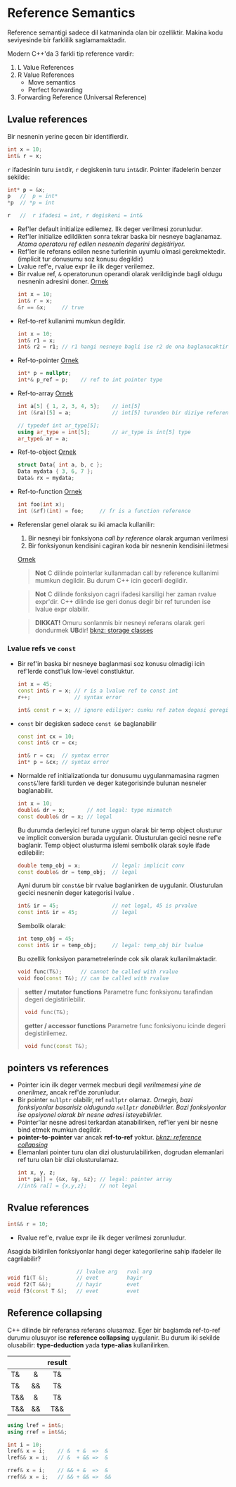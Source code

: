 # Reference Semantics
Reference semantigi sadece dil katmaninda olan bir ozelliktir. Makina kodu seviyesinde bir farklilik saglamamaktadir.

Modern C++'da 3 farkli tip reference vardir:
1. L Value References
2. R Value References
   * Move semantics
   * Perfect forwarding
3. Forwarding Reference (Universal Reference)


## Lvalue references
Bir nesnenin yerine gecen bir identifierdir.

```C++
int x = 10;
int& r = x;
```
`r` ifadesinin turu `int`dir, `r` degiskenin turu `int&`dir. Pointer ifadelerin benzer sekilde:
```C++
int* p = &x;
p   //  p = int*
*p  // *p = int

r   //  r ifadesi = int, r degiskeni = int&
```

* Ref'ler default initialize edilemez. Ilk deger verilmesi zorunludur.
* Ref'ler initialize edildikten sonra tekrar baska bir nesneye baglanamaz.
  *Atama operatoru ref edilen nesnenin degerini degistiriyor.*
* Ref'ler ile referans edilen nesne turlerinin uyumlu olmasi gerekmektedir. (implicit tur donusumu soz konusu degildir)
* Lvalue ref'e, rvalue expr ile ilk deger verilemez.
* Bir rvalue ref, `&` operatorunun operandi olarak verildiginde bagli oldugu nesnenin adresini doner.
  [Ornek](res/src/ref_sem01.cpp)
  ```C++
  int x = 10;
  int& r = x;
  &r == &x;     // true
  ```
* Ref-to-ref kullanimi mumkun degildir.
  ```C++
  int x = 10;
  int& r1 = x;
  int& r2 = r1; // r1 hangi nesneye bagli ise r2 de ona baglanacaktir.
  ```
* Ref-to-pointer
  [Ornek](res/src/ref_sem02.cpp)
  ```C++
  int* p = nullptr;
  int*& p_ref = p;    // ref to int pointer type
  ```
* Ref-to-array
  [Ornek](res/src/ref_sem03.cpp)
  ```C++
  int a[5] { 1, 2, 3, 4, 5};    // int[5]
  int (&ra)[5] = a;             // int[5] turunden bir diziye reference
  ```
  ```C++
  // typedef int ar_type[5];
  using ar_type = int[5];       // ar_type is int[5] type
  ar_type& ar = a;
  ```
* Ref-to-object
  [Ornek](res/src/ref_sem04.cpp)
  ```C++
  struct Data{ int a, b, c };
  Data mydata { 3, 6, 7 };
  Data& rx = mydata;
  ```
* Ref-to-function
  [Ornek](res/src/ref_sem05.cpp)
  ```C++
  int foo(int x);
  int (&rf)(int) = foo;     // fr is a function reference
  ```

<!--  -->

* Referenslar genel olarak su iki amacla kullanilir:
  1. Bir nesneyi bir fonksiyona *call by reference* olarak arguman verilmesi
  2. Bir fonksiyonun kendisini cagiran koda bir nesnenin kendisini iletmesi

  [Ornek](res/src/ref_sem06.cpp)
  
  > **Not**
  > C dilinde pointerlar kullanmadan call by reference kullanimi mumkun degildir. Bu durum C++ icin gecerli degildir.
  
  > **Not**
  > C dilinde fonksiyon cagri ifadesi karsiligi her zaman rvalue expr'dir. C++ dilinde ise geri donus degir bir ref turunden ise lvalue expr olabilir.
  
  > **DIKKAT!**
  > Omuru sonlanmis bir nesneyi referans olarak geri dondurmek **UB**dir!
  > [bknz: storage classes](090_storage_classes.md)
  
### Lvalue refs ve `const`

* Bir ref'in baska bir nesneye baglanmasi soz konusu olmadigi icin ref'lerde const'luk low-level constluktur.
  ```C++
  int x = 45;
  const int& r = x; // r is a lvalue ref to const int
  r++;              // syntax error
  ```
  ```C++
  int& const r = x; // ignore ediliyor: cunku ref zaten dogasi geregi top-level const
  ```

* `const` bir degisken sadece `const &`e baglanabilir
  ```C++
  const int cx = 10;
  const int& cr = cx;
  ```
  ```C++
  int& r = cx;  // syntax error
  int* p = &cx; // syntax error
  ```

* Normalde ref initializationda tur donusumu uygulanmamasina ragmen `const&`'lere farkli turden ve deger kategorisinde bulunan nesneler baglanabilir.
  ```C++
  int x = 10;
  double& dr = x;       // not legal: type mismatch
  const double& dr = x; // legal
  ```
  Bu durumda derleyici ref turune uygun olarak bir temp object olusturur ve implicit conversion burada uygulanir. Olusturulan gecici nesne ref'e baglanir. 
  Temp object olusturma islemi sembolik olarak soyle ifade edilebilir:
  ```C++
  double temp_obj = x;          // legal: implicit conv
  const double& dr = temp_obj;  // legal
  ```
  Ayni durum bir `const&`e bir rvalue baglanirken de uygulanir. Olusturulan gecici nesnenin deger kategorisi lvalue .
  ```C++
  int& ir = 45;                 // not legal, 45 is prvalue
  const int& ir = 45;           // legal
  ```
  Sembolik olarak:
  ```C++
  int temp_obj = 45;
  const int& ir = temp_obj;     // legal: temp_obj bir lvalue
  ```
  Bu ozellik fonksiyon parametrelerinde cok sik olarak kullanilmaktadir.
  ```C++
  void func(T&);      // cannot be called with rvalue
  void foo(const T&); // can be called with rvalue
  ```

<!--  -->

  > **setter / mutator functions**
  > Parametre func fonksiyonu tarafindan degeri degistirilebilir.
  > ```C++
  > void func(T&);
  > ```
  > **getter / accessor functions**
  > Parametre func fonksiyonu icinde degeri degistirilemez.
  > ```C++
  > void func(const T&);
  > ```
  
  
## pointers vs references

* Pointer icin ilk deger vermek mecburi degil *verilmemesi yine de onerilmez*, ancak ref'de zorunludur.
* Bir pointer `nullptr` olabilir, ref `nullptr` olamaz.
  *Ornegin, bazi fonksiyonlar basarisiz oldugunda `nullptr` donebilirler. Bazi fonksiyonlar ise opsiyonel olarak bir nesne adresi isteyebilirler.*
* Pointer'lar nesne adresi terkardan atanabilirken, ref'ler yeni bir nesne bind etmek mumkun degildir.
* **pointer-to-pointer** var ancak **ref-to-ref** yoktur.
  *[bknz: reference collapsing](110_type_deduction.md#reference-collapsing)*
* Elemanlari pointer turu olan dizi olusturulabilirken, dogrudan elemanlari ref turu olan bir dizi olusturulamaz.
  ```C++
  int x, y, z;
  int* pa[] = {&x, &y, &z}; // legal: pointer array
  //int& ra[] = {x,y,z};    // not legal
  ```

## Rvalue references
```C++
int&& r = 10;
```
* Rvalue ref'e, rvalue expr ile ilk deger verilmesi zorunludur.

Asagida bildirilen fonksiyonlar hangi deger kategorilerine sahip ifadeler ile cagrilabilir?
```C++
                      // lvalue arg   rval arg
void f1(T &);         // evet         hayir   
void f2(T &&);        // hayir        evet    
void f3(const T &);   // evet         evet    
```




## Reference collapsing

C++ dilinde bir referansa referans olusamaz. Eger bir baglamda ref-to-ref durumu olusuyor ise **reference collapsing** uygulanir. Bu durum iki sekilde olusabilir: **type-deduction** yada **type-alias** kullanilirken.

|     |       | result |
| --- | :---: | :----: |
| T&  |   &   |   T&   |
| T&  |  &&   |   T&   |
| T&& |   &   |   T&   |
| T&& |  &&   |  T&&   |

```C++
using lref = int&;
using rref = int&&;

int i = 10;
lref& x = i;    // &  + &  =>  &
lref&& x = i;   // &  + && =>  &

rref& x = i;    // && + &  =>  &
rref&& x = i;   // && + && =>  &&
```